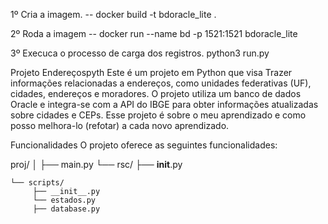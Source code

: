 1º Cria a imagem. 
 -- docker build -t bdoracle_lite .

2º Roda a imagem 
 --   docker run --name bd -p 1521:1521 bdoracle_lite

3º Execuca o processo de carga dos registros.
python3 run.py


Projeto Endereçospyth
Este é um projeto em Python que visa Trazer informações relacionadas a endereços, como unidades federativas (UF), cidades, endereços e moradores. O projeto utiliza um banco de dados Oracle e integra-se com a API do IBGE para obter informações atualizadas sobre cidades e CEPs. Esse projeto é sobre o meu aprendizado e como posso melhora-lo (refotar) a cada novo aprendizado.

Funcionalidades
O projeto oferece as seguintes funcionalidades:


proj/
│
├── main.py
└── rsc/
    ├── __init__.py
 
    └── scripts/
         ├── __init__.py
         └── estados.py
         ├── database.py
         
